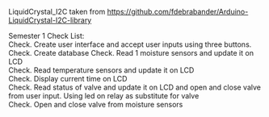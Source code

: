 
LiquidCrystal_I2C taken from https://github.com/fdebrabander/Arduino-LiquidCrystal-I2C-library

Semester 1 Check List:<br/>
Check.        Create user interface and accept user inputs using three buttons. <br/>
Check.        Create database
Check.        Read 1 moisture sensors and update it on LCD <br/>
Check.        Read temperature sensors and update it on LCD <br/>
Check.        Display current time on LCD <br/>
Check.        Read status of valve and update it on LCD and open and close valve from user input. Using led on relay as substitute for valve <br/>
Check.        Open and close valve from moisture sensors <br/>


